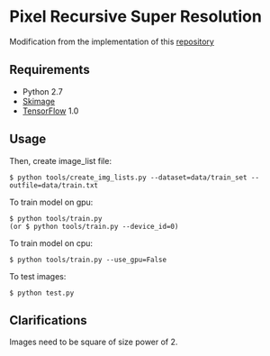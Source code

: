 # Pixel Recursive Super Resolution

Modification from the implementation of this [repository](https://github.com/nilboy/pixel-recursive-super-resolution.git)

## Requirements

- Python 2.7
- [Skimage](http://scikit-image.org/)
- [TensorFlow](https://www.tensorflow.org/) 1.0


## Usage
Then, create image_list file:

	$ python tools/create_img_lists.py --dataset=data/train_set --outfile=data/train.txt

To train model on gpu:

	$ python tools/train.py
	(or $ python tools/train.py --device_id=0)

To train model on cpu:

	$ python tools/train.py --use_gpu=False
	
To test images:

	$ python test.py

## Clarifications
Images need to be square of size power of 2. 
